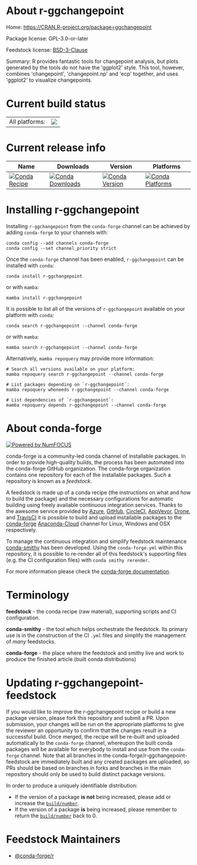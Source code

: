 About r-ggchangepoint
=====================

Home: https://CRAN.R-project.org/package=ggchangepoint

Package license: GPL-3.0-or-later

Feedstock license: [BSD-3-Clause](https://github.com/conda-forge/r-ggchangepoint-feedstock/blob/main/LICENSE.txt)

Summary: R provides fantastic tools for changepoint analysis, but plots generated by the tools do not have the 'ggplot2' style. This tool, however, combines 'changepoint', 'changepoint.np' and 'ecp' together, and uses 'ggplot2' to visualize changepoints.

Current build status
====================


<table><tr><td>All platforms:</td>
    <td>
      <a href="https://dev.azure.com/conda-forge/feedstock-builds/_build/latest?definitionId=16716&branchName=main">
        <img src="https://dev.azure.com/conda-forge/feedstock-builds/_apis/build/status/r-ggchangepoint-feedstock?branchName=main">
      </a>
    </td>
  </tr>
</table>

Current release info
====================

| Name | Downloads | Version | Platforms |
| --- | --- | --- | --- |
| [![Conda Recipe](https://img.shields.io/badge/recipe-r--ggchangepoint-green.svg)](https://anaconda.org/conda-forge/r-ggchangepoint) | [![Conda Downloads](https://img.shields.io/conda/dn/conda-forge/r-ggchangepoint.svg)](https://anaconda.org/conda-forge/r-ggchangepoint) | [![Conda Version](https://img.shields.io/conda/vn/conda-forge/r-ggchangepoint.svg)](https://anaconda.org/conda-forge/r-ggchangepoint) | [![Conda Platforms](https://img.shields.io/conda/pn/conda-forge/r-ggchangepoint.svg)](https://anaconda.org/conda-forge/r-ggchangepoint) |

Installing r-ggchangepoint
==========================

Installing `r-ggchangepoint` from the `conda-forge` channel can be achieved by adding `conda-forge` to your channels with:

```
conda config --add channels conda-forge
conda config --set channel_priority strict
```

Once the `conda-forge` channel has been enabled, `r-ggchangepoint` can be installed with `conda`:

```
conda install r-ggchangepoint
```

or with `mamba`:

```
mamba install r-ggchangepoint
```

It is possible to list all of the versions of `r-ggchangepoint` available on your platform with `conda`:

```
conda search r-ggchangepoint --channel conda-forge
```

or with `mamba`:

```
mamba search r-ggchangepoint --channel conda-forge
```

Alternatively, `mamba repoquery` may provide more information:

```
# Search all versions available on your platform:
mamba repoquery search r-ggchangepoint --channel conda-forge

# List packages depending on `r-ggchangepoint`:
mamba repoquery whoneeds r-ggchangepoint --channel conda-forge

# List dependencies of `r-ggchangepoint`:
mamba repoquery depends r-ggchangepoint --channel conda-forge
```


About conda-forge
=================

[![Powered by
NumFOCUS](https://img.shields.io/badge/powered%20by-NumFOCUS-orange.svg?style=flat&colorA=E1523D&colorB=007D8A)](https://numfocus.org)

conda-forge is a community-led conda channel of installable packages.
In order to provide high-quality builds, the process has been automated into the
conda-forge GitHub organization. The conda-forge organization contains one repository
for each of the installable packages. Such a repository is known as a *feedstock*.

A feedstock is made up of a conda recipe (the instructions on what and how to build
the package) and the necessary configurations for automatic building using freely
available continuous integration services. Thanks to the awesome service provided by
[Azure](https://azure.microsoft.com/en-us/services/devops/), [GitHub](https://github.com/),
[CircleCI](https://circleci.com/), [AppVeyor](https://www.appveyor.com/),
[Drone](https://cloud.drone.io/welcome), and [TravisCI](https://travis-ci.com/)
it is possible to build and upload installable packages to the
[conda-forge](https://anaconda.org/conda-forge) [Anaconda-Cloud](https://anaconda.org/)
channel for Linux, Windows and OSX respectively.

To manage the continuous integration and simplify feedstock maintenance
[conda-smithy](https://github.com/conda-forge/conda-smithy) has been developed.
Using the ``conda-forge.yml`` within this repository, it is possible to re-render all of
this feedstock's supporting files (e.g. the CI configuration files) with ``conda smithy rerender``.

For more information please check the [conda-forge documentation](https://conda-forge.org/docs/).

Terminology
===========

**feedstock** - the conda recipe (raw material), supporting scripts and CI configuration.

**conda-smithy** - the tool which helps orchestrate the feedstock.
                   Its primary use is in the construction of the CI ``.yml`` files
                   and simplify the management of *many* feedstocks.

**conda-forge** - the place where the feedstock and smithy live and work to
                  produce the finished article (built conda distributions)


Updating r-ggchangepoint-feedstock
==================================

If you would like to improve the r-ggchangepoint recipe or build a new
package version, please fork this repository and submit a PR. Upon submission,
your changes will be run on the appropriate platforms to give the reviewer an
opportunity to confirm that the changes result in a successful build. Once
merged, the recipe will be re-built and uploaded automatically to the
`conda-forge` channel, whereupon the built conda packages will be available for
everybody to install and use from the `conda-forge` channel.
Note that all branches in the conda-forge/r-ggchangepoint-feedstock are
immediately built and any created packages are uploaded, so PRs should be based
on branches in forks and branches in the main repository should only be used to
build distinct package versions.

In order to produce a uniquely identifiable distribution:
 * If the version of a package **is not** being increased, please add or increase
   the [``build/number``](https://docs.conda.io/projects/conda-build/en/latest/resources/define-metadata.html#build-number-and-string).
 * If the version of a package **is** being increased, please remember to return
   the [``build/number``](https://docs.conda.io/projects/conda-build/en/latest/resources/define-metadata.html#build-number-and-string)
   back to 0.

Feedstock Maintainers
=====================

* [@conda-forge/r](https://github.com/conda-forge/r/)

